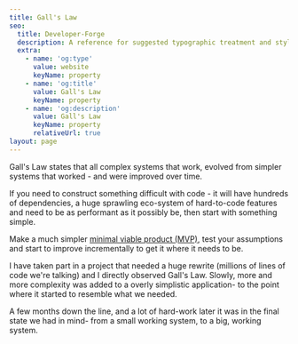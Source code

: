 ```yaml
---
title: Gall's Law
seo:
  title: Developer-Forge
  description: A reference for suggested typographic treatment and styles for your content
  extra:
    - name: 'og:type'
      value: website
      keyName: property
    - name: 'og:title'
      value: Gall's Law
      keyName: property
    - name: 'og:description'
      value: Gall's Law
      keyName: property
      relativeUrl: true
layout: page
---
```


Gall's Law states that all complex systems that work, evolved from simpler systems that worked - and were improved over time.

If you need to construct something difficult with code - it will have hundreds of dependencies, a huge sprawling eco-system of hard-to-code features and need to be as performant as it possibly be, then start with something simple.

Make a much simpler [minimal viable product (MVP)](https://en.wikipedia.org/wiki/Minimum_viable_product), test your assumptions and start to improve incrementally to get it where it needs to be.

I have taken part in a project that needed a huge rewrite (millions of lines of code we're talking) and I directly observed Gall's Law. Slowly, more and more complexity was added to a overly simplistic application- to the point where it started to resemble what we needed.

A few months down the line, and a lot of hard-work later it was in the final state we had in mind- from a small working system, to a big, working system.